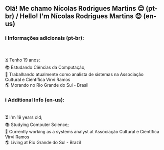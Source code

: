 ## Olá! Me chamo Nícolas Rodrigues Martins 😊 (pt-br) /  Hello! I'm Nícolas Rodrigues Martins 😊 (en-us)

### ℹ️ Informações adicionais (pt-br):
<br><br>
⏳ Tenho 19 anos; <br>
📚 Estudando Ciências da Computação; <br>
🪪 Trabalhando atualmente como analista de sistemas na Associação Cultural e Científica Virvi Ramos <br>
🌎 Morando no Rio Grande do Sul - Brasil <br>

### ℹ️ Additional Info (en-us): <br><br>

⏳ I'm 19 years old; <br>
📚 Studying Computer Science; <br>
🪪 Currently working as a systems analyst at Associação Cultural e Científica Virvi Ramos <br>
🌎 Living at Rio Grande do Sul - Brazil
